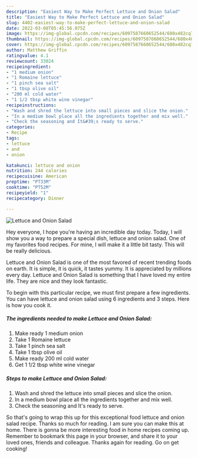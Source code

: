 ```yaml
---
description: "Easiest Way to Make Perfect Lettuce and Onion Salad"
title: "Easiest Way to Make Perfect Lettuce and Onion Salad"
slug: 4402-easiest-way-to-make-perfect-lettuce-and-onion-salad
date: 2022-03-08T05:45:56.075Z
image: https://img-global.cpcdn.com/recipes/6097587660652544/680x482cq70/lettuce-and-onion-salad-recipe-main-photo.jpg
thumbnail: https://img-global.cpcdn.com/recipes/6097587660652544/680x482cq70/lettuce-and-onion-salad-recipe-main-photo.jpg
cover: https://img-global.cpcdn.com/recipes/6097587660652544/680x482cq70/lettuce-and-onion-salad-recipe-main-photo.jpg
author: Matthew Griffin
ratingvalue: 4.1
reviewcount: 33024
recipeingredient:
- "1 medium onion"
- "1 Romaine lettuce"
- "1 pinch sea salt"
- "1 tbsp olive oil"
- "200 ml cold water"
- "1 1/2 tbsp white wine vinegar"
recipeinstructions:
- "Wash and shred the lettuce into small pieces and slice the onion."
- "In a medium bowl place all the ingredients together and mix well."
- "Check the seasoning and It&#39;s ready to serve."
categories:
- Recipe
tags:
- lettuce
- and
- onion

katakunci: lettuce and onion 
nutrition: 244 calories
recipecuisine: American
preptime: "PT33M"
cooktime: "PT52M"
recipeyield: "1"
recipecategory: Dinner

---
```



![Lettuce and Onion Salad](https://img-global.cpcdn.com/recipes/6097587660652544/680x482cq70/lettuce-and-onion-salad-recipe-main-photo.jpg)

Hey everyone, I hope you're having an incredible day today. Today, I will show you a way to prepare a special dish, lettuce and onion salad. One of my favorites food recipes. For mine, I will make it a little bit tasty. This will be really delicious.

Lettuce and Onion Salad is one of the most favored of recent trending foods on earth. It is simple, it is quick, it tastes yummy. It is appreciated by millions every day. Lettuce and Onion Salad is something that I have loved my entire life. They are nice and they look fantastic.




To begin with this particular recipe, we must first prepare a few ingredients. You can have lettuce and onion salad using 6 ingredients and 3 steps. Here is how you cook it.

<!--inarticleads1-->

##### The ingredients needed to make Lettuce and Onion Salad:

1. Make ready 1 medium onion
1. Take 1 Romaine lettuce
1. Take 1 pinch sea salt
1. Take 1 tbsp olive oil
1. Make ready 200 ml cold water
1. Get 1 1/2 tbsp white wine vinegar




<!--inarticleads2-->

##### Steps to make Lettuce and Onion Salad:

1. Wash and shred the lettuce into small pieces and slice the onion.
1. In a medium bowl place all the ingredients together and mix well.
1. Check the seasoning and It&#39;s ready to serve.




So that's going to wrap this up for this exceptional food lettuce and onion salad recipe. Thanks so much for reading. I am sure you can make this at home. There is gonna be more interesting food in home recipes coming up. Remember to bookmark this page in your browser, and share it to your loved ones, friends and colleague. Thanks again for reading. Go on get cooking!
